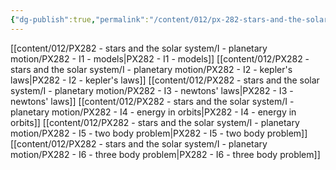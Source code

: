 ```yaml
---
{"dg-publish":true,"permalink":"/content/012/px-282-stars-and-the-solar-system/i-planetary-motion/i-planetary-motion/","noteIcon":"1","created":"2025-01-10T16:38:52.202+00:00","updated":"2025-01-17T16:34:18.723+00:00"}
---
```


[[content/012/PX282 - stars and the solar system/I - planetary motion/PX282 - I1 - models\|PX282 - I1 - models]]
[[content/012/PX282 - stars and the solar system/I - planetary motion/PX282 - I2 - kepler's laws\|PX282 - I2 - kepler's laws]]
[[content/012/PX282 - stars and the solar system/I - planetary motion/PX282 - I3 - newtons' laws\|PX282 - I3 - newtons' laws]]
[[content/012/PX282 - stars and the solar system/I - planetary motion/PX282 - I4 - energy in orbits\|PX282 - I4 - energy in orbits]]
[[content/012/PX282 - stars and the solar system/I - planetary motion/PX282 - I5 - two body problem\|PX282 - I5 - two body problem]]
[[content/012/PX282 - stars and the solar system/I - planetary motion/PX282 - I6 - three body problem\|PX282 - I6 - three body problem]]
